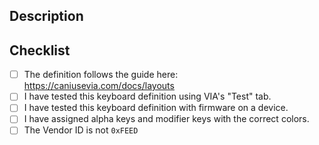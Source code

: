 <!--- Provide a general summary of your changes in the title above. -->

<!--- This template is entirely optional and can be removed, but is here to help both you and us. -->
<!--- Anything on lines wrapped in comments like these will not show up in the final text. -->

## Description

<!--- Describe your changes in detail here. -->


## Checklist

<!--- Put an `x` in all the boxes that apply. -->

- [ ] The definition follows the guide here: https://caniusevia.com/docs/layouts
- [ ] I have tested this keyboard definition using VIA's "Test" tab.
- [ ] I have tested this keyboard definition with firmware on a device.
- [ ] I have assigned alpha keys and modifier keys with the correct colors.
- [ ] The Vendor ID is not `0xFEED`